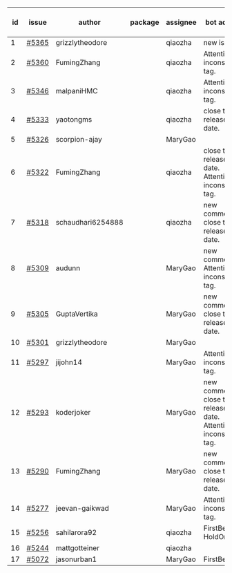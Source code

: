 | id | issue | author | package | assignee | bot advice | created date of issue | target release date | date from target |
| ------ | ------ | ------ | ------ | ------ | ------ | ------ | ------ | :-----: |
| 1 | [#5365](https://github.com/Azure/sdk-release-request/issues/5365) | grizzlytheodore |  | qiaozha | new issue. | 07-18 | 08-23 |  |
| 2 | [#5360](https://github.com/Azure/sdk-release-request/issues/5360) | FumingZhang |  | qiaozha | Attention to inconsistent tag. | 07-18 | 08-22 |  |
| 3 | [#5346](https://github.com/Azure/sdk-release-request/issues/5346) | malpaniHMC |  | qiaozha | Attention to inconsistent tag. | 07-18 | 08-23 |  |
| 4 | [#5333](https://github.com/Azure/sdk-release-request/issues/5333) | yaotongms |  | qiaozha | close to release date. | 07-18 | 07-23 | 0 |
| 5 | [#5326](https://github.com/Azure/sdk-release-request/issues/5326) | scorpion-ajay |  | MaryGao |  | 07-09 | 07-31 |  |
| 6 | [#5322](https://github.com/Azure/sdk-release-request/issues/5322) | FumingZhang |  | qiaozha | close to release date. Attention to inconsistent tag. | 07-05 | 07-25 | 2 |
| 7 | [#5318](https://github.com/Azure/sdk-release-request/issues/5318) | schaudhari6254888 |  | qiaozha | new comment. close to release date. | 07-05 | 07-24 | 1 |
| 8 | [#5309](https://github.com/Azure/sdk-release-request/issues/5309) | audunn |  | MaryGao | new comment. Attention to inconsistent tag. | 06-27 | 07-26 |  |
| 9 | [#5305](https://github.com/Azure/sdk-release-request/issues/5305) | GuptaVertika |  | MaryGao | new comment. close to release date. | 06-27 | 07-25 | 2 |
| 10 | [#5301](https://github.com/Azure/sdk-release-request/issues/5301) | grizzlytheodore |  | MaryGao |  | 06-26 | 07-26 |  |
| 11 | [#5297](https://github.com/Azure/sdk-release-request/issues/5297) | jijohn14 |  | MaryGao | Attention to inconsistent tag. | 06-25 | 07-26 |  |
| 12 | [#5293](https://github.com/Azure/sdk-release-request/issues/5293) | koderjoker |  | MaryGao | new comment. close to release date. Attention to inconsistent tag. | 06-25 | 07-25 | 2 |
| 13 | [#5290](https://github.com/Azure/sdk-release-request/issues/5290) | FumingZhang |  | MaryGao | new comment. close to release date. | 06-25 | 07-25 | 2 |
| 14 | [#5277](https://github.com/Azure/sdk-release-request/issues/5277) | jeevan-gaikwad |  | MaryGao | Attention to inconsistent tag. | 06-14 | 07-26 |  |
| 15 | [#5256](https://github.com/Azure/sdk-release-request/issues/5256) | sahilarora92 |  | qiaozha | FirstBeta. HoldOn. | 06-05 | 06-28 |  |
| 16 | [#5244](https://github.com/Azure/sdk-release-request/issues/5244) | mattgotteiner |  | qiaozha |  | 06-04 | 06-21 |  |
| 17 | [#5072](https://github.com/Azure/sdk-release-request/issues/5072) | jasonurban1 |  | MaryGao | FirstBeta. | 03-22 | 05-24 |  |
